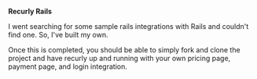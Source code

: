 **Recurly Rails**

I went searching for some sample rails integrations with Rails and couldn't find one.  So, I've built my own.  

Once this is completed, you should be able to simply fork and clone the project and have recurly up and running with your own pricing page, payment page, and login integration.
